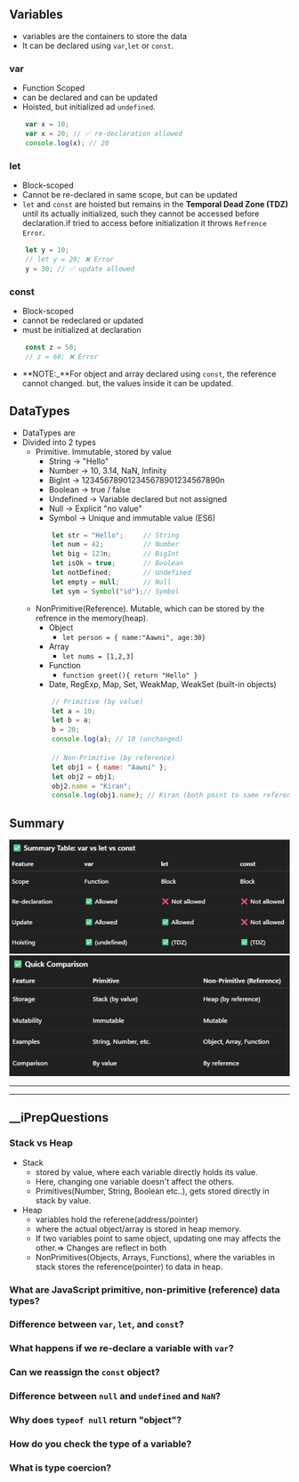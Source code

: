 ## Variables
- variables are the containers to store the data
- It can be declared using `var`,`let` or `const`.
### var
- Function Scoped
- can be declared and can be updated
- Hoisted, but initialized ad `undefined`.
```js
    var x = 10;
    var x = 20; // ✅ re-declaration allowed
    console.log(x); // 20
```
### let
- Block-scoped
- Cannot be re-declared in same scope, but can be updated
- `let` and `const` are hoisted but remains in the **Temporal Dead Zone (TDZ)** until its actually initialized, such they cannot be accessed before declaration.if tried to access before initialization it throws `Refrence Error`.
```js
    let y = 10;
    // let y = 20; ❌ Error
    y = 30; // ✅ update allowed
```
### const
- Block-scoped
- cannot be redeclared or updated
- must be initialized at declaration
```js
    const z = 50;
    // z = 60; ❌ Error
```
- **NOTE:_**For object and array declared using `const`, the reference cannot changed. but, the values inside it can be updated.

## DataTypes
- DataTypes are 
- Divided into 2 types
  - Primitive. Immutable, stored by value
    - String → "Hello"
    - Number → 10, 3.14, NaN, Infinity
    - BigInt → 123456789012345678901234567890n
    - Boolean → true / false
    - Undefined → Variable declared but not assigned
    - Null → Explicit "no value"
    - Symbol → Unique and immutable value (ES6)
    ```js
        let str = "Hello";     // String
        let num = 42;          // Number
        let big = 123n;        // BigInt
        let isOk = true;       // Boolean
        let notDefined;        // Undefined
        let empty = null;      // Null
        let sym = Symbol("id");// Symbol
    ```
  - NonPrimitive(Reference). Mutable, which can be stored by the refrence in the memory(heap).
    - Object
      - `let person = { name:"Aawni", age:30}`
    - Array
      - `let nums = [1,2,3]`
    - Function
      - `function greet(){ return "Hello" }`
    - Date, RegExp, Map, Set, WeakMap, WeakSet (built-in objects)
    ```js
        // Primitive (by value)
        let a = 10;
        let b = a;
        b = 20;
        console.log(a); // 10 (unchanged)

        // Non-Primitive (by reference)
        let obj1 = { name: "Aawni" };
        let obj2 = obj1;
        obj2.name = "Kiran";
        console.log(obj1.name); // Kiran (both point to same reference)
    ```
  
## Summary
![VariableSummary](../assets/01_variables.png)
![primitive-NonPrimitive Comparision](../assets/0.1_Primitive-NonPrimitiveComparision.png)

<hr><hr>

## __iPrepQuestions
### Stack vs Heap
- Stack
  - stored by value, where each variable directly holds its value.
  - Here, changing one variable doesn't affect the others.
  - Primitives(Number, String, Boolean etc..), gets stored directly in stack by value.
- Heap
  - variables hold the referene(address/pointer)
  - where the actual object/array is stored in heap memory.
  - If two variables point to same object, updating one may affects the other.=> Changes are reflect in both
  - NonPrimitives(Objects, Arrays, Functions), where the variables in stack stores the reference(pointer) to data in heap.

### What are JavaScript primitive, non-primitive (reference) data types?
### Difference between `var`, `let`, and `const`?
### What happens if we re-declare a variable with `var`?
### Can we reassign the `const` object?
### Difference between `null` and `undefined` and `NaN`?
### Why does `typeof null` return "object"?
### How do you check the type of a variable?
### What is type coercion?